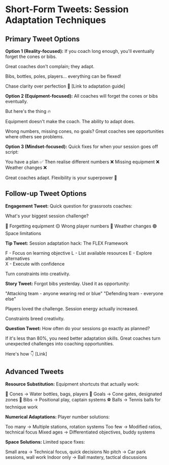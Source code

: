 # Short-Form Tweets: Session Adaptation Techniques

## Primary Tweet Options

**Option 1 (Reality-focused):**
If you coach long enough, you'll eventually forget the cones or bibs.

Great coaches don't complain; they adapt.

Bibs, bottles, poles, players... everything can be flexed!

Chase clarity over perfection 💪
[Link to adaptation guide]

**Option 2 (Equipment-focused):**
All coaches will forget the cones or bibs eventually.

But here's the thing 🔥

Equipment doesn't make the coach. The ability to adapt does.

Wrong numbers, missing cones, no goals? Great coaches see opportunities where others see problems.

**Option 3 (Mindset-focused):**
Quick fixes for when your session goes off script:

You have a plan ✅
Then realise different numbers ❌
Missing equipment ❌  
Weather changes ❌

Great coaches adapt. Flexibility is your superpower 🦾

## Follow-up Tweet Options

**Engagement Tweet:**
Quick question for grassroots coaches:

What's your biggest session challenge?

🔴 Forgetting equipment
🟡 Wrong player numbers
🔵 Weather changes
🟢 Space limitations

**Tip Tweet:**
Session adaptation hack: The FLEX Framework

F - Focus on learning objective
L - List available resources
E - Explore alternatives  
X - Execute with confidence

Turn constraints into creativity.

**Story Tweet:**
Forgot bibs yesterday. Used it as opportunity:

"Attacking team - anyone wearing red or blue"
"Defending team - everyone else"

Players loved the challenge. Session energy actually increased.

Constraints breed creativity.

**Question Tweet:**
How often do your sessions go exactly as planned?

If it's less than 80%, you need better adaptation skills. Great coaches turn unexpected challenges into coaching opportunities.

Here's how 👇
[Link]

## Advanced Tweets

**Resource Substitution:**
Equipment shortcuts that actually work:

🚩 Cones → Water bottles, bags, players
🥅 Goals → Cone gates, designated zones
👕 Bibs → Positional play, captain systems
⚽ Balls → Tennis balls for technique work

**Numerical Adaptations:**
Player number solutions:

Too many → Multiple stations, rotation systems
Too few → Modified ratios, technical focus
Mixed ages → Differentiated objectives, buddy systems

**Space Solutions:**
Limited space fixes:

Small area → Technical focus, quick decisions
No pitch → Car park sessions, wall work
Indoor only → Ball mastery, tactical discussions